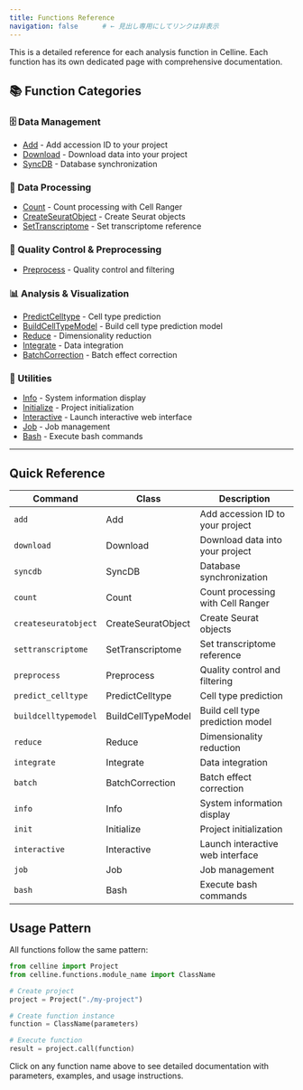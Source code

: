 ```yaml
---
title: Functions Reference
navigation: false      # ← 見出し専用にしてリンクは非表示
---
```


This is a detailed reference for each analysis function in Celline. Each function has its own dedicated page with comprehensive documentation.

## 📚 Function Categories

### 🗄️ Data Management
- [Add](add) - Add accession ID to your project
- [Download](download) - Download data into your project
- [SyncDB](syncdb) - Database synchronization

### 🧮 Data Processing  
- [Count](count) - Count processing with Cell Ranger
- [CreateSeuratObject](createseuratobject) - Create Seurat objects
- [SetTranscriptome](settranscriptome) - Set transcriptome reference

### 🔬 Quality Control & Preprocessing
- [Preprocess](preprocess) - Quality control and filtering

### 📊 Analysis & Visualization
- [PredictCelltype](predict_celltype) - Cell type prediction
- [BuildCellTypeModel](buildcelltypemodel) - Build cell type prediction model
- [Reduce](reduce) - Dimensionality reduction
- [Integrate](integrate) - Data integration
- [BatchCorrection](batch) - Batch effect correction

### 🔧 Utilities
- [Info](info) - System information display
- [Initialize](init) - Project initialization
- [Interactive](interactive) - Launch interactive web interface
- [Job](job) - Job management
- [Bash](bash) - Execute bash commands

---

## Quick Reference

| Command | Class | Description |
|---------|-------|-------------|
| `add` | Add | Add accession ID to your project |
| `download` | Download | Download data into your project |
| `syncdb` | SyncDB | Database synchronization |
| `count` | Count | Count processing with Cell Ranger |
| `createseuratobject` | CreateSeuratObject | Create Seurat objects |
| `settranscriptome` | SetTranscriptome | Set transcriptome reference |
| `preprocess` | Preprocess | Quality control and filtering |
| `predict_celltype` | PredictCelltype | Cell type prediction |
| `buildcelltypemodel` | BuildCellTypeModel | Build cell type prediction model |
| `reduce` | Reduce | Dimensionality reduction |
| `integrate` | Integrate | Data integration |
| `batch` | BatchCorrection | Batch effect correction |
| `info` | Info | System information display |
| `init` | Initialize | Project initialization |
| `interactive` | Interactive | Launch interactive web interface |
| `job` | Job | Job management |
| `bash` | Bash | Execute bash commands |

## Usage Pattern

All functions follow the same pattern:

```python
from celline import Project
from celline.functions.module_name import ClassName

# Create project
project = Project("./my-project")

# Create function instance
function = ClassName(parameters)

# Execute function
result = project.call(function)
```

Click on any function name above to see detailed documentation with parameters, examples, and usage instructions.